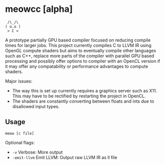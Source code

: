 # meowcc [alpha]

```
 /\_/\
( o.o )
 > C <
 ```
A prototype partially GPU based compiler focused on reducing compile times for larger jobs. This project currently compiles C to LLVM IR using OpenGL compute shaders but aims to eventually compile other languages such as C++, replace more parts of the compiler with parallel GPU based processing and possibly offer options to compiler with an OpenCL version if it may offer any compatability or performance advantages to compute shaders.

Major issues:
- The way this is set up currently requires a graphics server such as X11. This may have to be rectified by restarting the project in OpenCL.
- The shaders are constantly converting between floats and ints due to disallowed input types.

## Usage

```
meow [c file]
```

Optional flags:
- `-v` Verbose: More output
- `-emit-llvm` Emit LLVM: Output raw LLVM IR as ll file
